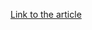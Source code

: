 [Link to the article](https://docs.microsoft.com/en-us/windows/security/threat-protection/windows-defender-application-control/microsoft-recommended-block-rules)
